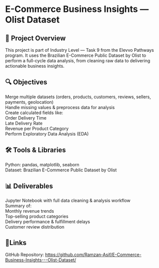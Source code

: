 # E-Commerce Business Insights — Olist Dataset
## 📌 Project Overview
This project is part of Industry Level — Task 9 from the Elevvo Pathways program.
It uses the Brazilian E-Commerce Public Dataset by Olist to perform a full-cycle data analysis, from cleaning raw data to delivering actionable business insights.

## 🔍 Objectives
Merge multiple datasets (orders, products, customers, reviews, sellers, payments, geolocation)  
Handle missing values & preprocess data for analysis  
Create calculated fields like:  
Order Delivery Time  
Late Delivery Rate  
Revenue per Product Category  
Perform Exploratory Data Analysis (EDA)  

## 🛠 Tools & Libraries
Python: pandas, matplotlib, seaborn  
Dataset: Brazilian E-Commerce Public Dataset by Olist  

## 📊 Deliverables
Jupyter Notebook with full data cleaning & analysis workflow  
Summary of:  
Monthly revenue trends  
Top-selling product categories  
Delivery performance & fulfillment delays  
Customer review distribution  

## 📎Links  
GitHub Repository: https://github.com/Ramzan-Asif/E-Commerce-Business-Insights---Olist-Dataset/
